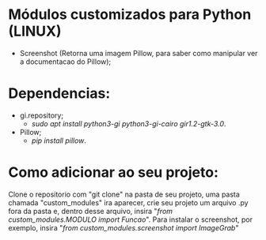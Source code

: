 # Módulos customizados para Python (LINUX)
- Screenshot (Retorna uma imagem Pillow, para saber como manipular ver a documentacao do Pillow);
# Dependencias:
* gi.repository;
	- *sudo apt install python3-gi python3-gi-cairo gir1.2-gtk-3.0*.
* Pillow;
	- *pip install pillow*.
	
# Como adicionar ao seu projeto:
Clone o repositorio com "git clone" na pasta de seu projeto, uma pasta chamada "custom_modules" ira aparecer, crie seu projeto um arquivo .py fora da pasta e, dentro desse arquivo, insira "*from custom_modules.MODULO import Funcao*". Para instalar o screenshot, por exemplo, insira "*from custom_modules.screenshot import ImageGrab*"
